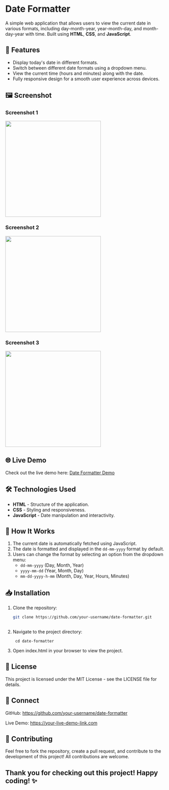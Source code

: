 # Date Formatter

A simple web application that allows users to view the current date in various formats, including day-month-year, year-month-day, and month-day-year with time. Built using **HTML**, **CSS**, and **JavaScript**.

## 🚀 Features

- Display today's date in different formats.
- Switch between different date formats using a dropdown menu.
- View the current time (hours and minutes) along with the date.
- Fully responsive design for a smooth user experience across devices.

## 🖼 Screenshot

### Screenshot 1
<img src="https://github.com/user-attachments/assets/0d1288f4-0130-4f06-bc83-cda389f5aae8" width="300"/>

### Screenshot 2
<img src="https://github.com/user-attachments/assets/20aa3252-3395-44f0-b45e-a390e13e557a" width="300"/>

### Screenshot 3
<img src="https://github.com/user-attachments/assets/9d81e018-defb-4a17-b2bb-57f57e3874d4" width="300"/>






## 🌐 Live Demo

Check out the live demo here: [Date Formatter Demo](https://your-live-demo-link.com)

## 🛠 Technologies Used

- **HTML** - Structure of the application.
- **CSS** - Styling and responsiveness.
- **JavaScript** - Date manipulation and interactivity.

## 🎯 How It Works

1. The current date is automatically fetched using JavaScript.
2. The date is formatted and displayed in the `dd-mm-yyyy` format by default.
3. Users can change the format by selecting an option from the dropdown menu:
   - `dd-mm-yyyy` (Day, Month, Year)
   - `yyyy-mm-dd` (Year, Month, Day)
   - `mm-dd-yyyy-h-mm` (Month, Day, Year, Hours, Minutes)

## 📥 Installation

1. Clone the repository:
   ```bash
   git clone https://github.com/your-username/date-formatter.git
  
2. Navigate to the project directory:

        cd date-formatter
3. Open index.html in your browser to view the project.

## 📜 License
This project is licensed under the MIT License - see the LICENSE file for details.

## 🔗 Connect
GitHub: https://github.com/your-username/date-formatter


Live Demo: https://your-live-demo-link.com

## 🤝 Contributing

Feel free to fork the repository, create a pull request, and contribute to the development of this project! All contributions are welcome.


## Thank you for checking out this project! Happy coding! ✨

   
